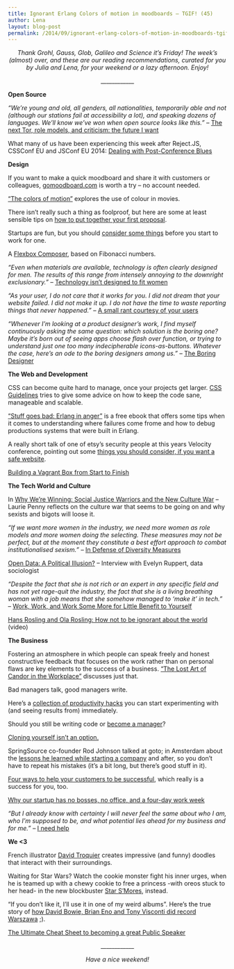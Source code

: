 ```yaml
---
title: Ignorant Erlang Colors of motion in moodboards – TGIF! (45)
author: Lena
layout: blog-post
permalink: /2014/09/ignorant-erlang-colors-of-motion-in-moodboards-tgif-45/
---
```

<p style="text-align: center;">
  <em>Thank Grohl, Gauss, Glob, Galileo and Science it’s Friday! The week’s (almost) over, and these are our reading recommendations, curated for you by Julia and Lena, for your weekend or a lazy afternoon. Enjoy!</em>
</p>

<p style="text-align: center;">
  ____________
</p>

**Open Source**

<p>
  <em><span class="entryTitle">&#8220;</span>We&#8217;re young and old, all genders, all nationalities, temporarily able and not (although our stations fail at accessibility a lot), and speaking dozens of languages. We&#8217;ll know we&#8217;ve won when open source looks like this.&#8221; </em>– <span class="entryTitle"><a href="http://www.harihareswara.net/sumana/2014/09/15/0">The next Tor, role models, and criticism: the future I want</a></span>
</p>

<p>
  What many of us have been experiencing this week after Reject.JS, CSSConf EU and JSConf EU 2014: <a href="https://the-pastry-box-project.net/wayne-thume/2014-september-14">Dealing with Post-Conference Blues</a>
</p>

**Design**

<p>
  If you want to make a quick moodboard and share it with customers or colleagues, <a href="http://www.gomoodboard.com/">gomoodboard.com</a> is worth a try &#8211; no account needed.
</p>

<p>
  <a href="http://thecolorsofmotion.com/films">&#8220;The colors of motion&#8221;</a> explores the use of colour in movies.
</p>

<p>
  There isn&#8217;t really such a thing as foolproof, but here are some at least sensible tips on <a href="http://www.wearebranch.com/its-time-to-put-together-your-first-proposal-5-foolproof-tips-to-help-you-win-the-job/">how to put together your first proposal</a>.
</p>

<p>
  Startups are fun, but you should <a href="http://www.webdesignerdepot.com/2014/08/5-things-to-consider-before-saying-yes-to-a-startup/">consider some things</a> before you start to work for one.
</p>

<p>
  A <a href="http://maxsteenbergen.com/fibonacci/">Flexbox Composer</a>, based on Fibonacci numbers.
</p>

<p>
  <em>&#8220;<strong></strong>Even when materials are available, technology is often clearly designed for men. The results of this range from intensely annoying to the downright exclusionary.&#8221;</em> – <a href="http://motherboard.vice.com/read/technology-isnt-designed-to-fit-women">Technology isn&#8217;t designed to fit women</a>
</p>

<p>
  <em>&#8220;As your user, I do not care that it works for you. I did not dream that your website failed. I did not make it up. I do not have the time to waste reporting things that never happened.&#8221; – </em><a href="https://the-pastry-box-project.net/anne-gibson/2014-september-16">A small rant courtesy of your users</a>
</p>

<p>
  <em>&#8220;Whenever I’m looking at a product designer’s work, I find myself continuously asking the same question: which solution is the boring one? Maybe it’s born out of seeing apps choose flash over function, or trying to understand just one too many indecipherable icons-as-buttons. Whatever the case, here’s an ode to the boring designers among us.&#8221; – </em><a href="http://blog.capwatkins.com/the-boring-designer">The Boring Designer</a>
</p>

**The Web and Development**

<p>
  CSS can become quite hard to manage, once your projects get larger. <a href="http://cssguidelin.es/">CSS Guidelines</a> tries to give some advice on how to keep the code sane, manageable and scalable.
</p>

<p>
  <a href="http://www.erlang-in-anger.com/">&#8220;Stuff goes bad: Erlang in anger&#8221;</a> is a free ebook that offers some tips when it comes to understanding where failures come frome and how to debug productions systems that were built in Erlang.
</p>

<p>
  A really short talk of one of etsy&#8217;s security people at this years Velocity conference, pointing out some <a href="http://www.youtube.com/watch?v=8GMIm_Pcxuw">things you should consider, if you want a safe website</a>.
</p>

<p>
  <a href="https://blog.engineyard.com/2014/building-a-vagrant-box">Building a Vagrant Box from Start to Finish</a>
</p>

**The Tech World and Culture**

<p>
  In <a href="http://laurie-penny.com/why-were-winning-social-justice-warriors-and-the-new-culture-war/">Why We’re Winning: Social Justice Warriors and the New Culture War</a> – Laurie Penny reflects on the culture war that seems to be going on and why sexists and bigots will loose it.
</p>

<p>
  <em>&#8220;If we want more women in the industry, we need more women as role models and more women doing the selecting. These measures may not be perfect, but at the moment they constitute a best effort approach to combat institutionalised sexism.&#8221; – </em><a href="https://medium.com/the-microchicks/in-defence-of-diversity-measures-48e4702b1dbd">In Defense of Diversity Measures</a>
</p>

<div class="article-titles">
  <p class="article-subtitle">
    <a href="https://www.mysciencework.com/news/11532/open-data-a-political-illusion">Open Data: A Political Illusion?</a> – Interview with Evelyn Ruppert, data sociologist
  </p>

  <p>
    <em>&#8220;Despite the fact that she is not rich or an expert in any specific field and has not yet rage-quit the industry, the fact that she is a living breathing woman with a job means that she somehow managed to &#8216;make it&#8217; in tech.&#8221; – </em><a href="https://medium.com/cool-code-pal/work-work-and-work-some-more-for-little-benefit-to-yourself-7f30e7757d14">Work, Work, and Work Some More for Little Benefit to Yourself</a>
  </p>

  <p>
    <a href="https://www.youtube.com/watch?v=Sm5xF-UYgdg">Hans Rosling and Ola Rosling: How not to be ignorant about the world</a> (video)
  </p>
</div>

**The Business**

<p>
  Fostering an atmosphere in which people can speak freely and honest constructive feedback that focuses on the work rather than on personal flaws are key elements to the success of a business. <a href="http://www.helpscout.net/blog/candor-in-workplace/">&#8220;The Lost Art of Candor in the Workplace&#8221;</a> discusses just that.
</p>

<p>
  <a>Bad managers talk, good managers write.</a>
</p>

<p>
  Here&#8217;s a <a href="http://www.inc.com/jayson-demers/15-instant-productivity-hacks-every-professional-needs-to-know.html">collection of productivity hacks</a> you can start experimenting with (and seeing results from) immediately.
</p>

<p>
  Should you still be writing code or <a href="https://medium.com/code-to-craft/when-do-you-decide-to-become-a-manager-from-a-programmer-6d52d14a6860">become a manager</a>?
</p>

<p>
  <a href="http://www.youtube.com/watch?v=jGPrU15GuSw">Cloning yourself isn&#8217;t an option.</a>
</p>

<p>
  SpringSource co-founder Rod Johnson talked at goto; in Amsterdam about the <a href="https://www.youtube.com/watch?v=cZHZm8JgTBk">lessons he learned while starting a company</a> and after, so you don&#8217;t have to repeat his mistakes (it&#8217;s a bit long, but there&#8217;s good stuff in it).
</p>

<p>
  <a href="http://mashable.com/2014/09/17/customer-service-success/">Four ways to help your customers to be successful</a>, which really is a success for you, too.
</p>

<p>
  <a href="http://qz.com/260846/why-our-startup-has-no-bosses-no-office-and-a-four-day-work-week/">Why our startup has no bosses, no office, and a four-day work week</a>
</p>

<p>
  <em>&#8220;But I already know with certainty I will never feel the same about who I am, who I’m supposed to be, and what potential lies ahead for my business and for me.&#8221; – </em><a href="https://the-pastry-box-project.net/whitney-hess/2014-september-10">I need help</a>
</p>

**We <3**

<p>
  French illustrator <a href="http://www.boredpanda.com/interactive-doodles-sketches-troqman/">David Troquier</a> creates impressive (and funny) doodles that interact with their surroundings.
</p>

<p>
  Waiting for Star Wars? Watch the cookie monster fight his inner urges, when he is teamed up with a chewy cookie to free a princess -with oreos stuck to her head- in the new blockbuster <a href="http://www.youtube.com/watch?v=j-LfQCPJJkY">Star S&#8217;Mores</a>, instead.
</p>

<p>
  &#8220;If you don&#8217;t like it, I&#8217;ll use it in one of my weird albums&#8221;. Here&#8217;s the true story of <a href="http://www.youtube.com/watch?v=FODvjYoVEi8">how David Bowie, Brian Eno and Tony Visconti did record Warszawa</a> ;).
</p>

<p>
  <a href="http://www.makeuseof.com/tag/ultimate-cheat-sheet-becoming-great-public-speaker/">The Ultimate Cheat Sheet to becoming a great Public Speaker</a>
</p>

<p style="text-align: center;">
  ____________
</p>

<p style="text-align: center;">
  <em>Have a nice weekend!</em>
</p>
